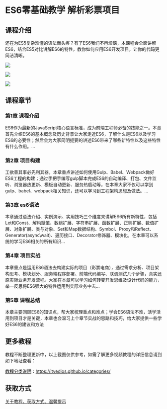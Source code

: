 # ES6零基础教学 解析彩票项目

## 课程介绍

还在为ES5复杂难懂的语法而头疼？有了ES6我们不再烦恼，本课程会全面讲解ES6，结合ES5对比讲解ES6的特性，教你如何应用ES6开发项目，让你的代码更简洁清晰。

![](http://oqn6ggw87.bkt.clouddn.com/ES6零基础教学解析彩票项目1.png)

<!--more-->

![](http://oqn6ggw87.bkt.clouddn.com/ES6零基础教学解析彩票项目2.png)

![](http://oqn6ggw87.bkt.clouddn.com/ES6零基础教学解析彩票项目3.png)

## 课程章节

### 第1章 课程介绍

ES6作为最新的JavaScript核心语言标准，成为前端工程师必备的技能之一。本章首先介绍ES6的基本概念及历史背景让大家走近ES6，了解什么是ES6以及学习ES6的必要性；然后会为大家简明扼要的讲述ES6带来了哪些新特性以及这些特性有什么作用。...

### 第2章 项目构建

工欲善其事必先利其器，本章重点讲述如何使用Gulp、Babel、Webpack做好ES6工程的构建；通过手把手编写gulp脚本完成ES6的自动编译、打包、文件监听、浏览器热更新、模板自动更新、服务热启动等，在本章大家不仅可以学到gulp、babel、webpack相关知识，还可以学习到工程架构思想及做法。...

### 第3章 es6语法

本章通过语法介绍、实例演示、实用技巧三个维度来讲解ES6所有新特性，包括Let和Const、解构赋值、数组扩展、字符串扩展、函数扩展、正则扩展、数值扩展、对象扩展、类与对象、Set和Map数据结构、Symbol、Proxy和Reflect、Generator(async\wait)、遍历接口、Decorator修饰器、模块化，在本章可以系统的学习ES6相关的所有知识...

### 第4章 项目实战

本章重点是运用ES6语法去构建实际的项目（彩票电商），通过需求分析、项目架构思考、模块划分、服务端程序部署、前端代码编写、联调测试几个步骤，真实还原实际业务开发流程。大家在本章可以学习如何转变开发思维及设计代码的能力，举一反思将ES6强大的特性运用到实际业务中去...

### 第5章 课程总结

本章主要回顾ES6的知识点，帮大家梳理重点和难点；学会ES6语法不难，活学活用到项目才是关键，本章也会温习上个章节实战的思路和技巧，给大家提供一些学好ES6的建议和方法

## 更多教程

教程不断整理更新中，以上截图仅供参考，如需了解更多视频教程的详细信息请到如下地址查看：

[教程分类说明](https://itvedios.github.io/categories/)：<https://itvedios.github.io/categories/>

## 获取方式

[关于教程、获取方式、温馨提示](https://itvedios.github.io/about/)
